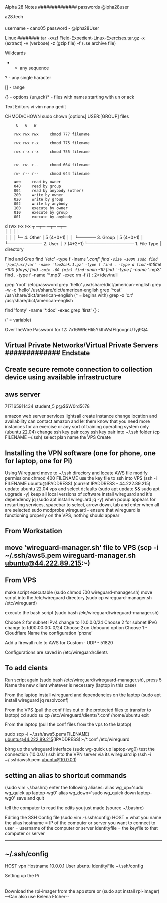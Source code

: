 Alpha 28 Notes
##############
passwords
@lpha28user

a28.tech
####
username - cano05
password - @lpha28User

Linux
########
tar -xvzf Field-Expedient-Linux-Exercises.tar.gz
  -x (extract)
  -v (verbose)
  -z (gzip file)
  -f (use archive file)

Wildcards

  * - any sequence

  ? - any single haracter

  [] - range

  {} - options
  {un,ack}* - files with names starting with un or ack

Text Editors
  vi
  vim
  nano
  gedit

CHMOD/CHOWN
  sudo chown [options] USER:[GROUP] files

         U   G   W

        rwx rwx rwx     chmod 777 filename      

        rwx rwx r-x     chmod 775 filename

        rwx r-x r-x     chmod 755 filename


        rw- rw- r--     chmod 664 filename

        rw- r-- r--     chmod 644 filename

        400     read by owner
        040     read by group
        004     read by anybody (other)
        200     write by owner
        020     write by group
        002     write by anybody
        100     execute by owner
        010     execute by group
        001     execute by anybody

d  rwx  r-x  r-x
┬  ─┬─  ─┬─  ─┬─  
│   │    │    │  
│   │    │    └─ 4. Other｜5 (4+0+1)
│   │    └────── 3. Group｜5 (4+0+1)
│   └─────────── 2. User ｜7 (4+2+1)
└─────────────── 1. File Type | directory

Find and Grep
find '/etc' -type f -iname '*.conf'
find ` -size +100M
sudo find '/opt/usr/var' -name 'foo2oak.1.gz' -type f
find . -type d
find ` -mtime -100 (days)
find ` -cmin -60 (min)
find ` -amin -10
find ` -type f -name '*.mp3'
find . -type f -name '*.mp3' -exec rm -f {} \:
2>/dev/null

grep 'root' /etc/password
grep 'hello' /usr/share/dict/american-english
grep -w -c 'hello' /usr/share/dict/american-english
grep '^cat' /usr/share/dict/american-english (^ = begins with)
grep -x 'c.t' /usr/share/dict/american-english

find 'fonty' -name '*.doc' -exec grep 'first' {} \:

(' = variable)

OverTheWire Password for 12:
7x16WNeHIi5YkIhWsfFIqoognUTyj9Q4

Virtual Private Networks/Virtual Private Servers
#############
Endstate
-----
Create secure remote connection to collection device using available infrastructure
-----
aws server
--
717165911434
student_5 
p@$$W0rd5678

amazon web server
services
lightsail
create instance
change location and availability
can contact amazon and let them know that you need more instances for an exercise or any sort of training
operating system only (ubuntu 22.04)
change ssh key pair
copy ssh key pair into ~/.ssh folder (cp FILENAME ~/.ssh)
select plan
name the VPS
Create

Installing the VPN software (one for phone, one for laptop, one for Pi)
------
Using Wireguard
move to ~/.ssh directory and locate AWS file
modify permissions chmod 400 FILENAME
use the key file to ssh into VPS (ssh -i FILENAME ubuntu@IPADDRESS) (current IPADDRESS - 44.222.89.215)
update ubuntu 22.04 vps and select defaults (sudo apt update && sudo apt upgrade -y)
keep all local versions of software
install wireguard and it's dependency jq (sudo apt install wireguard jq -y)
when popup appears for restarting services, spacebar to select, arrow down, tab and enter when all are selected
sudo modprobe wireguard - ensure that wireguard is functioning properly on the VPS, nothing should appear

From Workstation
----
move 'wireguard-manager.sh' file to VPS (scp -i ~/.ssh/aws5.pem wireguard-manager.sh ubuntu@44.222.89.215:~)
----
From VPS
----
make script executable (sudo chmod 700 wireguard-manager.sh)
move script into the /etc/wireguard directory (sudo cp wireguard-manager.sh /etc/wireguard)

execute the bash script (sudo bash /etc/wireguard/wireguard-manager.sh)

Choose 2 for subnet IPv4
  change to 10.0.0.0/24
Choose 2 for subnet IPv6
  change to fd00:00:00::0/24
Choose 2 on Unbound option
  Choose 1 - Cloudflare
Name the configuration 'phone'

Add a firewall rule to AWS for Custom - UDP - 51820

Configurations are saved in /etc/wireguard/clients

To add cients
--
Run script again (sudo bash /etc/wireguard/wireguard-manager.sh), press 5
Name the new client whatever is necessary (laptop in this case)

From the laptop
install wireguard and dependencies on the laptop (sudo apt install wireguard jq resolvconf)

From the VPS (pull the conf files out of the protected files to transfer to laptop)
cd
sudo su
cp /etc/wireguard/clients/*.conf /home/ubuntu
exit

From the laptop (pull the conf files from the vps to the laptop)

sudo scp -i ~/.ssh/aws5.pem(FILENAME) ubuntu@44.222.89.215(IPADDRESS):~/*.conf /etc/wireguard

birng up the wireguard interface (sudo wg-quick up laptop-wg0)
test the connection (10.0.0.1)
ssh into the VPN server via its wireguard ip (ssh -i ~/.ssh/aws5.pem ubuntu@10.0.0.1)

setting an alias to shortcut commands
----------
(sudo vim ~/.bashrc)
enter the following aliases:
  alias wg_up='sudo wg_quick up laptop-wg0'
  alias wg_down='sudo wg_quick down laptop-wg0'
save and quit

tell the computer to read the edits you just made
  (source ~/.bashrc)

Editing the SSH Config file
(sudo vim ~/.ssh/config)
HOST = what you name the alias
hostname = IP of the computer or server you want to connect to
user = username of the computer or server
identityfile = the keyfile to that computer or server

------
~/.ssh/config
------
HOST vpn
Hostname 10.0.0.1
User ubuntu
IdentityFile ~/.ssh/config

Setting up the Pi
######
Download the rpi-imager from the app store or (sudo apt install rpi-imager)
--Can also use Belena Etcher--











